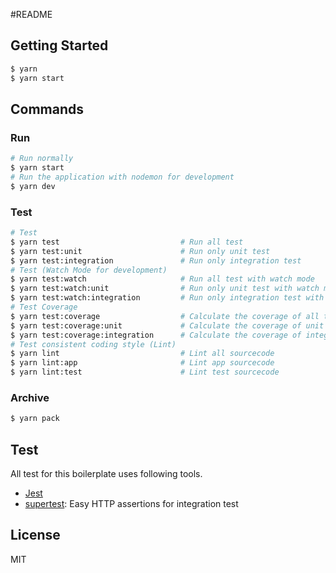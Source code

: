 
#README

## Getting Started
 
```zsh
$ yarn
$ yarn start
```


## Commands

### Run

```zsh
# Run normally
$ yarn start
# Run the application with nodemon for development
$ yarn dev
```

### Test

```zsh
# Test
$ yarn test                           # Run all test
$ yarn test:unit                      # Run only unit test
$ yarn test:integration               # Run only integration test
# Test (Watch Mode for development)
$ yarn test:watch                     # Run all test with watch mode
$ yarn test:watch:unit                # Run only unit test with watch mode
$ yarn test:watch:integration         # Run only integration test with watch mode
# Test Coverage
$ yarn test:coverage                  # Calculate the coverage of all test
$ yarn test:coverage:unit             # Calculate the coverage of unit test
$ yarn test:coverage:integration      # Calculate the coverage of integration test
# Test consistent coding style (Lint)
$ yarn lint                           # Lint all sourcecode
$ yarn lint:app                       # Lint app sourcecode
$ yarn lint:test                      # Lint test sourcecode
```

### Archive

```zsh
$ yarn pack
```


## Test

All test for this boilerplate uses following tools.

- [Jest](https://github.com/facebook/jest)
- [supertest](https://github.com/visionmedia/supertest): Easy HTTP assertions for integration test

  

## License
 
 MIT

